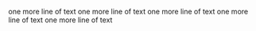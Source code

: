 
one more line of text
one more line of text
one more line of text
one more line of text
one more line of text
